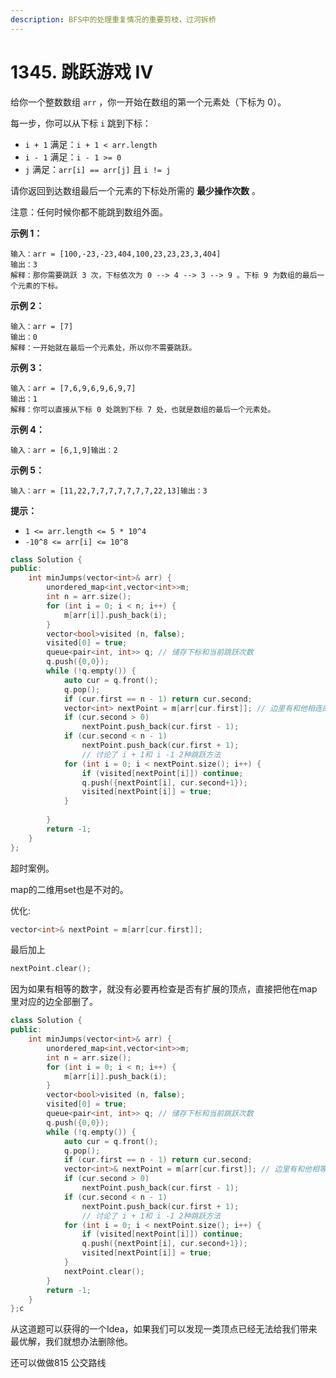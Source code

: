 ```yaml
---
description: BFS中的处理重复情况的重要剪枝，过河拆桥
---
```


# 1345. 跳跃游戏 IV



给你一个整数数组 `arr` ，你一开始在数组的第一个元素处（下标为 0）。

每一步，你可以从下标 `i` 跳到下标：

* `i + 1` 满足：`i + 1 < arr.length`
* `i - 1` 满足：`i - 1 >= 0`
* `j` 满足：`arr[i] == arr[j]` 且 `i != j`

请你返回到达数组最后一个元素的下标处所需的 **最少操作次数** 。

注意：任何时候你都不能跳到数组外面。

**示例 1：**

```
输入：arr = [100,-23,-23,404,100,23,23,23,3,404]
输出：3
解释：那你需要跳跃 3 次，下标依次为 0 --> 4 --> 3 --> 9 。下标 9 为数组的最后一个元素的下标。
```

**示例 2：**

```
输入：arr = [7]
输出：0
解释：一开始就在最后一个元素处，所以你不需要跳跃。
```

**示例 3：**

```
输入：arr = [7,6,9,6,9,6,9,7]
输出：1
解释：你可以直接从下标 0 处跳到下标 7 处，也就是数组的最后一个元素处。
```

**示例 4：**

```
输入：arr = [6,1,9]输出：2
```

**示例 5：**

```
输入：arr = [11,22,7,7,7,7,7,7,7,22,13]输出：3
```

**提示：**

* `1 <= arr.length <= 5 * 10^4`
* `-10^8 <= arr[i] <= 10^8`

```cpp
class Solution {
public:
    int minJumps(vector<int>& arr) {
        unordered_map<int,vector<int>>m;
        int n = arr.size();
        for (int i = 0; i < n; i++) {
            m[arr[i]].push_back(i);
        }
        vector<bool>visited (n, false);
        visited[0] = true;
        queue<pair<int, int>> q; // 储存下标和当前跳跃次数
        q.push({0,0});
        while (!q.empty()) {
            auto cur = q.front();
            q.pop();
            if (cur.first == n - 1) return cur.second;
            vector<int> nextPoint = m[arr[cur.first]]; // 边里有和他相连的所有数字
            if (cur.second > 0) 
                nextPoint.push_back(cur.first - 1);
            if (cur.second < n - 1) 
                nextPoint.push_back(cur.first + 1); 
                // 讨论了 i + 1和 i -1 2种跳跃方法
            for (int i = 0; i < nextPoint.size(); i++) {
                if (visited[nextPoint[i]]) continue;
                q.push({nextPoint[i], cur.second+1});
                visited[nextPoint[i]] = true;
            }
            
        }
        return -1;
    }
};
```

超时案例。

map的二维用set也是不对的。

优化:

```cpp
vector<int>& nextPoint = m[arr[cur.first]];
```

最后加上

```cpp
nextPoint.clear();
```

因为如果有相等的数字，就没有必要再检查是否有扩展的顶点，直接把他在map里对应的边全部删了。

```cpp
class Solution {
public:
    int minJumps(vector<int>& arr) {
        unordered_map<int,vector<int>>m;
        int n = arr.size();
        for (int i = 0; i < n; i++) {
            m[arr[i]].push_back(i);
        }
        vector<bool>visited (n, false);
        visited[0] = true;
        queue<pair<int, int>> q; // 储存下标和当前跳跃次数
        q.push({0,0});
        while (!q.empty()) {
            auto cur = q.front();
            q.pop();
            if (cur.first == n - 1) return cur.second;
            vector<int>& nextPoint = m[arr[cur.first]]; // 边里有和他相等的所有数字
            if (cur.second > 0) 
                nextPoint.push_back(cur.first - 1);
            if (cur.second < n - 1) 
                nextPoint.push_back(cur.first + 1); 
                // 讨论了 i + 1和 i -1 2种跳跃方法
            for (int i = 0; i < nextPoint.size(); i++) {
                if (visited[nextPoint[i]]) continue;
                q.push({nextPoint[i], cur.second+1});
                visited[nextPoint[i]] = true;
            }
            nextPoint.clear();
        }
        return -1;
    }
};c
```

从这道题可以获得的一个Idea，如果我们可以发现一类顶点已经无法给我们带来最优解，我们就想办法删除他。

还可以做做815 公交路线
